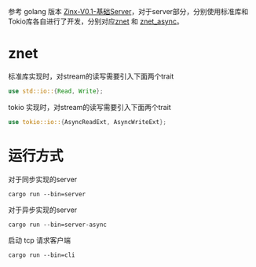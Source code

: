 参考 golang 版本 [Zinx-V0.1-基础Server](https://www.kancloud.cn/aceld/zinx/1960213)，对于server部分，分别使用标准库和Tokio库各自进行了开发，分别对应[znet](https://github.com/kingeasternsun/zinx-rs/tree/main/zinx-rs-01/src/znet) 和 [znet_async](https://github.com/kingeasternsun/zinx-rs/tree/main/zinx-rs-01/src/znet_async)。

# znet
标准库实现时，对stream的读写需要引入下面两个trait
```rust
use std::io::{Read, Write};
```

tokio 实现时，对stream的读写需要引入下面两个trait
```rust
use tokio::io::{AsyncReadExt, AsyncWriteExt};
```


# 运行方式

对于同步实现的server
```shell
cargo run --bin=server
```

对于异步实现的server
```shell
cargo run --bin=server-async
```

启动 tcp 请求客户端
```shell
cargo run --bin=cli
```